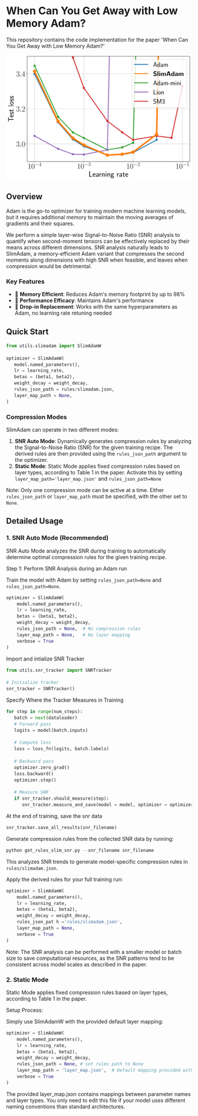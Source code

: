 # When Can You Get Away with Low Memory Adam?
This repository contains the code implementation for the paper 'When Can You Get Away with Low Memory Adam?'

![SlimAdam](images/slimadam-github.svg)

## Overview
Adam is the go-to optimizer for training modern machine learning models, but it requires additional memory to maintain the moving averages of gradients and their squares.

We perform a simple layer-wise Signal-to-Noise Ratio (SNR) analysis to quantify when second-moment tensors can be effectively replaced by their means across different dimensions. 
SNR analysis naturally leads to SlimAdam, a memory-efficient Adam variant that compresses the second moments along dimensions with high SNR when feasible, and leaves when compression would be detrimental.
 
### Key Features
- 🚀 **Memory Efficient**: Reduces Adam's memory footprint by up to 98%
- 💪 **Performance Efficacy**: Maintains Adam's performance
- 🔄 **Drop-in Replacement**: Works with the same hyperparameters as Adam, no learning rate retuning needed

## Quick Start

```python
from utils.slimadam import SlimAdamW

optimizer = SlimAdamW(
   model.named_parameters(), 
   lr = learning_rate, 
   betas = (beta1, beta2),
   weight_decay = weight_decay,
   rules_json_path = rules/slimadam.json,
   layer_map_path = None,
)
```

### Compression Modes

SlimAdam can operate in two different modes:
1. **SNR Auto Mode**: Dynamically generates compression rules by analyzing the Signal-to-Noise Ratio (SNR) for the given training recipe. The derived rules are then provided using the `rules_json_path` argument to the optimizer.
2. **Static Mode**: Static Mode applies fixed compression rules based on layer types, according to Table 1 in the paper. Activate this by setting `layer_map_path='layer_map.json'` and `rules_json_path=None`

Note: Only one compression mode can be active at a time. Either `rules_json_path` or `layer_map_path` must be specified, with the other set to `None`.

## Detailed Usage

### 1. SNR Auto Mode (Recommended)

SNR Auto Mode analyzes the SNR during training to automatically determine optimal compression rules for the given training recipe. 

Step 1: Perform SNR Analysis during an Adam run

Train the model with Adam by setting `rules_json_path=None` and `rules_json_path=None`.

```python 
optimizer = SlimAdamW(
    model.named_parameters(),
    lr = learning_rate,
    betas = (beta1, beta2),
    weight_decay = weight_decay,
    rules_json_path = None,  # No compression rules
    layer_map_path = None,   # No layer mapping
    verbose = True
)
```

Import and intialize SNR Tracker

```python 
from utils.snr_tracker import SNRTracker

# Initialize tracker
snr_tracker = SNRTracker()
```

Specify Where the Tracker Measures in Training
```python
for step in range(num_steps):
   batch = next(dataloader)
   # Forward pass
   logits = model(batch.inputs)
        
   # Compute loss
   loss = loss_fn(logits, batch.labels)
        
   # Backward pass
   optimizer.zero_grad()
   loss.backward()
   optimizer.step()
        
   # Measure SNR
   if snr_tracker.should_measure(step):
      snr_tracker.measure_and_save(model = model, optimizer = optimizer, step = step,)
```

At the end of training, save the snr data

```python
snr_tracker.save_all_results(snr_filename)
```

Generate compression rules from the collected SNR data by running:

```python 
python get_rules_slim_snr.py --snr_filename snr_filename
```

This analyzes SNR trends to generate model-specific compression rules in `rules/slimadam.json`.

Apply the derived rules for your full training run:

```python
optimizer = SlimAdamW(
    model.named_parameters(),
    lr = learning_rate,
    betas = (beta1, beta2),
    weight_decay = weight_decay,
    rules_json_pat h ='rules/slimadam.json',
    layer_map_path = None,
    verbose = True
)
```

Note: The SNR analysis can be performed with a smaller model or batch size to save computational resources, as the SNR patterns tend to be consistent across model scales as described in the paper.

### 2. Static Mode

Static Mode applies fixed compression rules based on layer types, according to Table 1 in the paper.

Setup Process:

Simply use SlimAdamW with the provided default layer mapping:
```python
optimizer = SlimAdamW(
    model.named_parameters(),
    lr = learning_rate,
    betas = (beta1, beta2),
    weight_decay = weight_decay,
    rules_json_path = None, # set rules path to None
    layer_map_path = 'layer_map.json',  # Default mapping provided with the repository
    verbose = True
)
```
The provided layer_map.json contains mappings between parameter names and layer types. You only need to edit this file if your model uses different naming conventions than standard architectures.